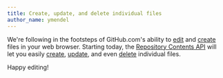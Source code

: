 ```yaml
---
title: Create, update, and delete individual files
author_name: ymendel
---
```


We're following in the footsteps of GitHub.com's ability to [edit][web_edit] and
[create][web_create] files in your web browser. Starting today, the
[Repository Contents API][docs] will let you easily [create][], [update][], and even
[delete][] individual files.

Happy editing!


[web_edit]:   https://github.com/blog/143-inline-file-editing
[web_create]: https://github.com/blog/1327-creating-files-on-github

[docs]:   /v3/repos/contents/
[create]: /v3/repos/contents/#create-a-file
[update]: /v3/repos/contents/#update-a-file
[delete]: /v3/repos/contents/#delete-a-file

